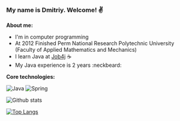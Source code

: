 ### My name is Dmitriy. Welcome! :v:
<b>About me:</b>
+ I'm in computer programming
+ At 2012 Finished Perm National Research Polytechnic University (Faculty of Applied Mathematics and Mechanics)
+ I learn Java at [Job4j](https://job4j.ru/) :coffee:
+ My Java experience is 2 years :neckbeard:

<b>Core technologies:</b>

![Java](https://img.shields.io/badge/Java-%3E%3D8-orange)
![Spring](https://img.shields.io/badge/Spring-%3E8-brightgreen)

![Github stats](https://github-readme-stats.vercel.app/api?username=dmn800&hide=stars,prs,issues,contribs)

[![Top Langs](https://github-readme-stats.vercel.app/api/top-langs/?username=ShamRail&layout=compact)](https://github.com/dmn800/github-readme-stats)
<!--
**dmn800/dmn800** is a ✨ _special_ ✨ repository because its `README.md` (this file) appears on your GitHub profile.

Here are some ideas to get you started:

- 🔭 I’m currently working on ...
- 🌱 I’m currently learning ...
- 👯 I’m looking to collaborate on ...
- 🤔 I’m looking for help with ...
- 💬 Ask me about ...
- 📫 How to reach me: ...
- 😄 Pronouns: ...
- ⚡ Fun fact: ...
-->
